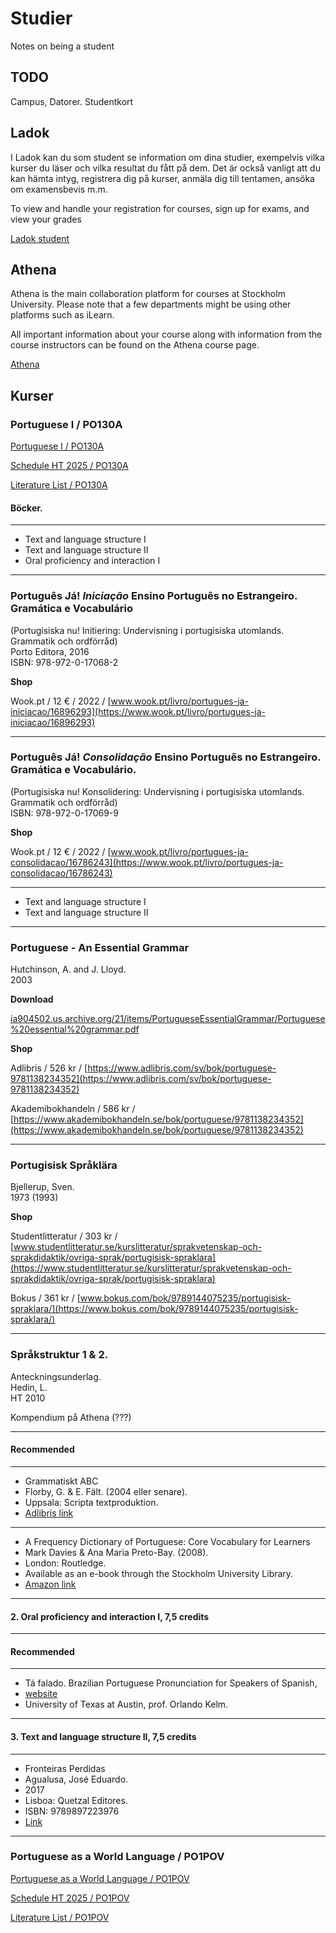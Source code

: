 # Studier
Notes on being a student

## TODO

Campus, Datorer.
Studentkort

## Ladok

I Ladok kan du som student se information om dina studier, exempelvis vilka kurser du läser och vilka resultat du fått på dem. Det är också vanligt att du kan hämta intyg, registrera dig på kurser, anmäla dig till tentamen, ansöka om examensbevis m.m.

To view and handle your registration for courses, sign up for exams, and view your grades

[Ladok student](https://www.student.ladok.se/student/app/studentwebb/)

## Athena

Athena is the main collaboration platform for courses at Stockholm University. Please note that a few departments might be using other platforms such as iLearn. 

All important information about your course along with information from the course instructors can be found on the Athena course page.

[Athena](https://athena.itslearning.com/)

## Kurser

### Portuguese I / PO130A

[Portuguese I / PO130A](https://utbildning.su.se/english/education/course-catalogue/po/po130a?semester=HT2025&eventcode=07167)

[Schedule HT 2025 / PO130A](https://cloud.timeedit.net/su/web/stud1/s.html?sid=3&type=courseevent&h=t&object=cevt_07167_HT2025&startdate=20250802&enddate=20260417&l=en&h2=2)

[Literature List / PO130A](https://albatross.it.su.se/api/education/literaturelist/pdf/PO130A/HT2025/45946/en)

#### Böcker. 

----
* Text and language structure I  
* Text and language structure II  
* Oral proficiency and interaction I  

---

### Português Já! _Iniciação_ Ensino Português no Estrangeiro. Gramática e Vocabulário  

(Portugisiska nu! Initiering: Undervisning i portugisiska utomlands. Grammatik och ordförråd)  
Porto Editora, 2016  
ISBN: 978-972-0-17068-2  

**Shop**

Wook.pt / 12 € / 2022 / [www.wook.pt/livro/portugues-ja-iniciacao/16896293](https://www.wook.pt/livro/portugues-ja-iniciacao/16896293)  

---

### Português Já! _Consolidação_ Ensino Português no Estrangeiro. Gramática e Vocabulário.  

(Portugisiska nu! Konsolidering: Undervisning i portugisiska utomlands. Grammatik och ordförråd)  
ISBN: 978-972-0-17069-9  

**Shop**

Wook.pt / 12 € / 2022 / [www.wook.pt/livro/portugues-ja-consolidacao/16786243](https://www.wook.pt/livro/portugues-ja-consolidacao/16786243)  

----
* Text and language structure I  
* Text and language structure II  

----

### Portuguese - An Essential Grammar  

Hutchinson, A. and J. Lloyd.  
2003

**Download**

[ia904502.us.archive.org/21/items/PortugueseEssentialGrammar/Portuguese%20essential%20grammar.pdf](https://ia904502.us.archive.org/21/items/PortugueseEssentialGrammar/Portuguese%20essential%20grammar.pdf)

**Shop**

Adlibris / 526 kr / [https://www.adlibris.com/sv/bok/portuguese-9781138234352](https://www.adlibris.com/sv/bok/portuguese-9781138234352)

Akademibokhandeln / 586 kr / [https://www.akademibokhandeln.se/bok/portuguese/9781138234352](https://www.akademibokhandeln.se/bok/portuguese/9781138234352)

---

### Portugisisk Språklära  

Bjellerup, Sven.  
1973 (1993)


**Shop**

Studentlitteratur / 303 kr / [www.studentlitteratur.se/kurslitteratur/sprakvetenskap-och-sprakdidaktik/ovriga-sprak/portugisisk-spraklara](https://www.studentlitteratur.se/kurslitteratur/sprakvetenskap-och-sprakdidaktik/ovriga-sprak/portugisisk-spraklara)

Bokus / 361 kr / [www.bokus.com/bok/9789144075235/portugisisk-spraklara/](https://www.bokus.com/bok/9789144075235/portugisisk-spraklara/)

---

### Språkstruktur 1 & 2. 

Anteckningsunderlag.  
Hedin, L.  
HT 2010  

Kompendium på Athena (???)

---
#### Recommended
---
* Grammatiskt ABC
* Florby, G. & E. Fält. (2004 eller senare).
* Uppsala: Scripta textproduktion.
* [Adlibris link](https://www.adlibris.com/sv/bok/grammatiskt-abc-grammatiska-termer-och-begrepp-for-effektiva-sprakstudier-9789189154353)
---
* A Frequency Dictionary of Portuguese: Core Vocabulary for Learners 
* Mark Davies & Ana Maria Preto-Bay. (2008).
* London: Routledge.
* Available as an e-book through the Stockholm University Library.
* [Amazon link](https://www.amazon.com/Frequency-Dictionary-Portuguese-Routledge-Dictionaries/dp/0415419972)
---
#### 2. Oral proficiency and interaction I, 7,5 credits
---
#### Recommended
---
* Tá falado. Brazilian Portuguese Pronunciation for Speakers of Spanish,
* [website](http://coerll.utexas.edu/brazilpod/tafalado/)
* University of Texas at Austin, prof. Orlando Kelm.
---
#### 3. Text and language structure II, 7,5 credits
---
* Fronteiras Perdidas
* Agualusa, José Eduardo.
* 2017
* Lisboa: Quetzal Editores.
* ISBN: 9789897223976
* [Link](https://www.wook.pt/livro/fronteiras-perdidas-jose-eduardo-agualusa/19336974)
---


### Portuguese as a World Language / PO1POV

[Portuguese as a World Language / PO1POV](https://utbildning.su.se/english/education/course-catalogue/po/po1pov?semester=HT2025&eventcode=07168)

[Schedule HT 2025 / PO1POV](https://cloud.timeedit.net/su/web/stud1/s.html?sid=3&type=courseevent&h=t&object=cevt_07168_HT2025&startdate=20250802&enddate=20260417&l=en&h2=2)

[Literature List / PO1POV](https://albatross.it.su.se/api/education/literaturelist/pdf/PO130A/HT2025/45946/en)
